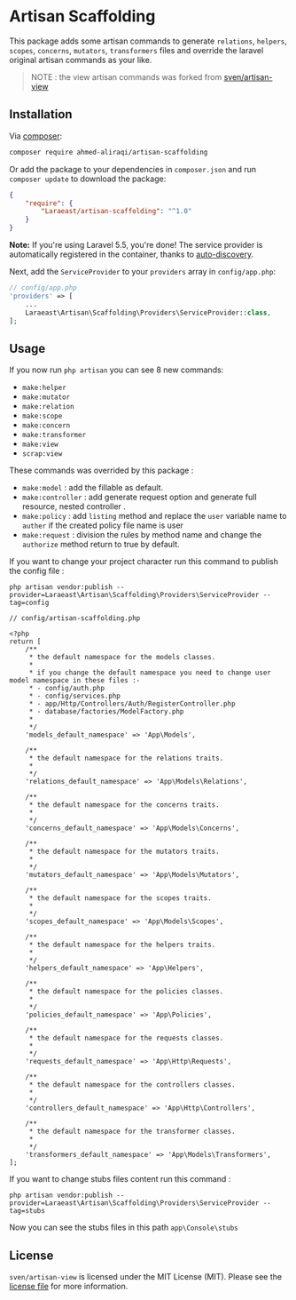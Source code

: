 # Artisan Scaffolding

This package adds some artisan commands to generate `relations`, `helpers`, `scopes`, `concerns`, `mutators`, `transformers` files and override the laravel original  artisan commands as your like.

> NOTE : the view artisan commands was forked from [sven/artisan-view](https://github.com/svenluijten/artisan-view)
 

## Installation
Via [composer](http://getcomposer.org):

```bash
composer require ahmed-aliraqi/artisan-scaffolding
```

Or add the package to your dependencies in `composer.json` and run
`composer update` to download the package:

```json
{
    "require": {
        "Laraeast/artisan-scaffolding": "^1.0"
    }
}
```

**Note:** If you're using Laravel 5.5, you're done! The service provider is automatically registered in the container,
thanks to [auto-discovery](https://medium.com/@taylorotwell/package-auto-discovery-in-laravel-5-5-ea9e3ab20518).

Next, add the `ServiceProvider` to your `providers` array in `config/app.php`:

```php
// config/app.php
'providers' => [
    ...
    Laraeast\Artisan\Scaffolding\Providers\ServiceProvider::class,
];
```

## Usage
If you now run `php artisan` you can see 8 new commands:
- `make:helper`
- `make:mutator`
- `make:relation`
- `make:scope`
- `make:concern`
- `make:transformer`
- `make:view`
- `scrap:view`

These commands was overrided by this package :
 - `make:model` : add the fillable as default.
 - `make:controller` : add generate request option and generate full resource, nested controller .
 - `make:policy` : add `listing` method and replace the `user` variable name to `auther` if the created policy file name is user
 - `make:request` : division the rules by method name and change the `authorize` method return to true by default.
 
If you want to change your project character run this command to publish the config file :
```
php artisan vendor:publish --provider=Laraeast\Artisan\Scaffolding\Providers\ServiceProvider --tag=config
```
```
// config/artisan-scaffolding.php

<?php
return [
    /**
     * the default namespace for the models classes.
     *
     * if you change the default namespace you need to change user model namespace in these files :-
     * - config/auth.php
     * - config/services.php
     * - app/Http/Controllers/Auth/RegisterController.php
     * - database/factories/ModelFactory.php
     *
     */
    'models_default_namespace' => 'App\Models',

    /**
     * the default namespace for the relations traits.
     *
     */
    'relations_default_namespace' => 'App\Models\Relations',

    /**
     * the default namespace for the concerns traits.
     *
     */
    'concerns_default_namespace' => 'App\Models\Concerns',

    /**
     * the default namespace for the mutators traits.
     *
     */
    'mutators_default_namespace' => 'App\Models\Mutators',

    /**
     * the default namespace for the scopes traits.
     *
     */
    'scopes_default_namespace' => 'App\Models\Scopes',

    /**
     * the default namespace for the helpers traits.
     *
     */
    'helpers_default_namespace' => 'App\Helpers',

    /**
     * the default namespace for the policies classes.
     *
     */
    'policies_default_namespace' => 'App\Policies',

    /**
     * the default namespace for the requests classes.
     *
     */
    'requests_default_namespace' => 'App\Http\Requests',

    /**
     * the default namespace for the controllers classes.
     *
     */
    'controllers_default_namespace' => 'App\Http\Controllers',

    /**
     * the default namespace for the transformer classes.
     *
     */
    'transformers_default_namespace' => 'App\Models\Transformers',
];
```

If you want to change stubs files content run this command :
```
php artisan vendor:publish --provider=Laraeast\Artisan\Scaffolding\Providers\ServiceProvider --tag=stubs
```
Now you can see the stubs files in this path `app\Console\stubs`


## License
`sven/artisan-view` is licensed under the MIT License (MIT). Please see the
[license file](LICENSE.md) for more information.

[ico-version]: https://img.shields.io/packagist/v/sven/artisan-view.svg?style=flat-square
[ico-license]: https://img.shields.io/badge/license-MIT-green.svg?style=flat-square
[ico-downloads]: https://img.shields.io/packagist/dt/sven/artisan-view.svg?style=flat-square
[ico-travis]: https://img.shields.io/travis/svenluijten/artisan-view.svg?style=flat-square
[ico-codeclimate]: https://img.shields.io/codeclimate/github/svenluijten/artisan-view.svg?style=flat-square
[ico-quality]: https://img.shields.io/scrutinizer/g/svenluijten/artisan-view.svg?style=flat-square
[ico-styleci]: https://styleci.io/repos/56054783/shield

[link-packagist]: https://packagist.org/packages/sven/artisan-view
[link-downloads]: https://packagist.org/packages/sven/artisan-view
[link-travis]: https://travis-ci.org/svenluijten/artisan-view
[link-codeclimate]: https://codeclimate.com/github/svenluijten/artisan-view
[link-quality]: https://scrutinizer-ci.com/g/svenluijten/artisan-view/?branch=master
[link-styleci]: https://styleci.io/repos/56054783
